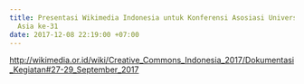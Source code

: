 ```yaml
---
title: Presentasi Wikimedia Indonesia untuk Konferensi Asosiasi Universitas Terbuka
  Asia ke-31
date: 2017-12-08 22:19:00 +07:00
---
```


http://wikimedia.or.id/wiki/Creative_Commons_Indonesia_2017/Dokumentasi_Kegiatan#27-29_September_2017 